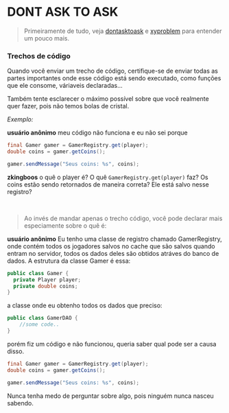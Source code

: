 # DONT ASK TO ASK

> Primeiramente de tudo, veja [dontasktoask] e [xyproblem] para entender um pouco mais.

### Trechos de código
Quando você enviar um trecho de código, certifique-se de enviar todas as partes importantes onde esse código está sendo executado, como funções que ele consome, váriaveis declaradas...

Também tente esclarecer o máximo possível sobre que você realmente quer fazer, pois não temos bolas de cristal.

_Exemplo:_

**usuário anônimo** meu código não funciona e eu não sei porque
  ```java
  final Gamer gamer = GamerRegistry.get(player);
  double coins = gamer.getCoins();

  gamer.sendMessage("Seus coins: %s", coins); 
  ```
**zkingboos** o quê o player é? O quê `GamerRegistry.get(player)` faz? Os coins estão sendo retornados de maneira correta? Ele está salvo nesse registro?

<br/>

> Ao invés de mandar apenas o trecho código, você pode declarar mais especiamente sobre o quê é:

**usuário anônimo** Eu tenho uma classe de registro chamado GamerRegistry, onde contém todos os jogadores salvos no cache que são salvos quando entram no servidor, todos os dados deles são obtidos atráves do banco de dados. A estrutura da classe Gamer é essa:
  ```java
  public class Gamer {
    private Player player;
    private double coins;
  }
  ```
  a classe onde eu obtenho todos os dados que preciso:
  ```java
  public class GamerDAO {
      //some code..
  }
  ```
  porém fiz um código e não funcionou, queria saber qual pode ser a causa disso.
  ```java
  final Gamer gamer = GamerRegistry.get(player);
  double coins = gamer.getCoins();

  gamer.sendMessage("Seus coins: %s", coins); 
  ```

Nunca tenha medo de perguntar sobre algo, pois ninguém nunca nasceu sabendo.

[dontasktoask]: https://dontasktoask.com
[xyproblem]: https://xyproblem.info/
